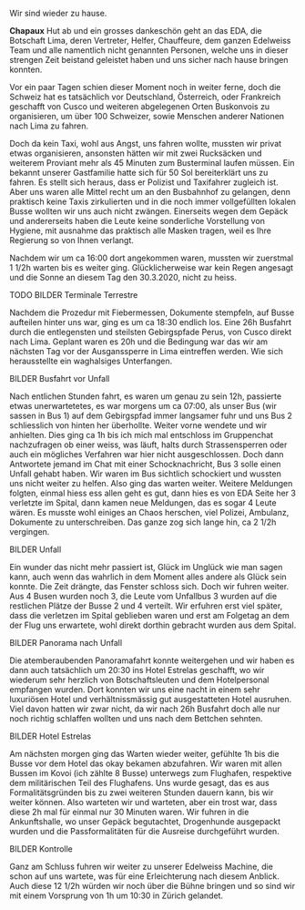 Wir sind wieder zu hause.

**Chapaux** Hut ab und ein grosses dankeschön geht an das EDA, die Botschaft Lima, deren Vertreter, Helfer, Chauffeure, dem ganzen Edelweiss Team und alle namentlich nicht genannten Personen, welche uns in dieser strengen Zeit beistand geleistet haben und uns sicher nach hause bringen konnten.

Vor ein paar Tagen schien dieser Moment noch in weiter ferne, doch die Schweiz hat es tatsächlich vor Deutschland, Österreich, oder Frankreich geschafft von Cusco und weiteren abgelegenen Orten Buskonvois zu organisieren, um über 100 Schweizer, sowie Menschen anderer Nationen nach Lima zu fahren.

Doch da kein Taxi, wohl aus Angst, uns fahren wollte, mussten wir privat etwas organisieren, ansonsten hätten wir mit zwei Rucksäcken und weiterem Proviant mehr als 45 Minuten zum Busterminal laufen müssen. Ein bekannt unserer Gastfamilie hatte sich für 50 Sol bereiterklärt uns zu fahren. Es stellt sich heraus, dass er Polizist und Taxifahrer zugleich ist. Aber uns waren alle Mittel recht um an den Busbahnhof zu gelangen, denn praktisch keine Taxis zirkulierten und in die noch immer vollgefüllten lokalen Busse wollten wir uns auch nicht zwängen. Einerseits wegen dem Gepäck und andererseits haben die Leute keine sonderliche Vorstellung von Hygiene, mit ausnahme das praktisch alle Masken tragen, weil es Ihre Regierung so von Ihnen verlangt.

Nachdem wir um ca 16:00 dort angekommen waren, mussten wir zuerstmal 1 1/2h warten bis es weiter ging. Glücklicherweise war kein Regen angesagt und die Sonne an diesem Tag den 30.3.2020, nicht zu heiss.

TODO BILDER Terminale Terrestre

Nachdem die Prozedur mit Fiebermessen, Dokumente stempfeln, auf Busse aufteilen hinter uns war, ging es um ca 18:30 endlich los. Eine 26h Busfahrt durch die entlegensten und steilsten Gebirgspfade Perus, von Cusco direkt nach Lima. Geplant waren es 20h und die Bedingung war das wir am nächsten Tag vor der Ausganssperre in Lima eintreffen werden. Wie sich herausstellte ein waghalsiges Unterfangen.

BILDER Busfahrt vor Unfall

Nach entlichen Stunden fahrt, es waren um genau zu sein 12h, passierte etwas unerwartetetes, es war morgens um ca 07:00, als unser Bus (wir sassen in Bus 1) auf dem Gebirgspfad immer langsamer fuhr und uns Bus 2 schliesslich von hinten her überhollte. Weiter vorne wendete und wir anhielten. Dies ging ca 1h bis ich mich mal entschloss im Gruppenchat nachzufragen ob einer weiss, was läuft, halts durch Strassensperren oder auch ein mögliches Verfahren war hier nicht ausgeschlossen. Doch dann Antwortete jemand im Chat mit einer Schocknachricht, Bus 3 solle einen Unfall gehabt haben. Wir waren im Bus sichtlich schockiert und wussten uns nicht weiter zu helfen. Also ging das warten weiter. Weitere Meldungen folgten, einmal hiess ess allen geht es gut, dann hies es von EDA Seite her 3 verletzte im Spital, dann kamen neue Meldungen, das es sogar 4 Leute wären. Es musste wohl einiges an Chaos herschen, viel Polizei, Ambulanz, Dokumente zu unterschreiben. Das ganze zog sich lange hin, ca 2 1/2h vergingen.

BILDER Unfall

Ein wunder das nicht mehr passiert ist, Glück im Unglück wie man sagen kann, auch wenn das wahrlich in dem Moment alles andere als Glück sein konnte. Die Zeit drängte, das Fenster schloss sich. Doch wir fuhren weiter. Aus 4 Busen wurden noch 3, die Leute vom Unfallbus 3 wurden auf die restlichen Plätze der Busse 2 und 4 verteilt. Wir erfuhren erst viel später, dass die verletzen im Spital geblieben waren und erst am Folgetag an dem der Flug uns erwartete, wohl direkt dorthin gebracht wurden aus dem Spital.

BILDER Panorama nach Unfall

Die atemberaubenden Panoramafahrt konnte weitergehen und wir haben es dann auch tatsächlich um 20:30 ins Hotel Estrelas geschafft, wo wir wiederum sehr herzlich von Botschaftsleuten und dem Hotelpersonal empfangen wurden. Dort konnten wir uns eine nacht in einem sehr luxuriösen Hotel und verhältnissmässig gut ausgestatteten Hotel ausruhen. Viel davon hatten wir zwar nicht, da wir nach 26h Busfahrt doch alle nur noch richtig schlaffen wollten und uns nach dem Bettchen sehnten.

BILDER Hotel Estrelas

Am nächsten morgen ging das Warten wieder weiter, gefühlte 1h bis die Busse vor dem Hotel das okay bekamen abzufahren. Wir waren mit allen Bussen im Kovoi (ich zählte 8 Busse) unterwegs zum Flughafen, respektive dem militärischen Teil des Flughafens. Uns wurde gesagt, das es aus Formalitätsgründen bis zu zwei weiteren Stunden dauern kann, bis wir weiter können. Also warteten wir und warteten, aber ein trost war, dass diese 2h mal für einmal nur 30 Minuten waren. Wir fuhren in die Ankunftshalle, wo unser Gepäck begutachtet, Drogenhunde ausgepackt wurden und die Passformalitäten für die Ausreise durchgeführt wurden.

BILDER Kontrolle

Ganz am Schluss fuhren wir weiter zu unserer Edelweiss Machine, die schon auf uns wartete, was für eine Erleichterung nach diesem Anblick. Auch diese 12 1/2h würden wir noch über die Bühne bringen und so sind wir mit einem Vorsprung von 1h um 10:30 in Zürich gelandet.

